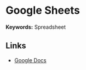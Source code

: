 # Google Sheets

**Keywords:** Spreadsheet

## Links

- [Google Docs](https://docs.google.com/spreadsheets/u/0/?tgif=d)
